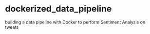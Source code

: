 # dockerized_data_pipeline
building a data pipeline with Docker to perform Sentiment Analysis on tweets
